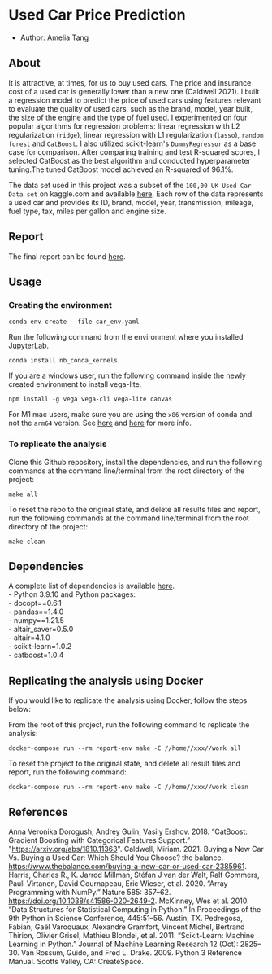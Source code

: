 # Used Car Price Prediction

-   Author: Amelia Tang 

## About

It is attractive, at times, for us to buy used cars. The price and insurance cost of a used car is generally lower than a new one (Caldwell 2021). I built a regression model to predict the price of used cars using features relevant to evaluate the quality of used cars, such as the brand, model, year built, the size of the engine and the type of fuel used. I experimented on four popular algorithms for regression problems: linear regression with L2 regularization (`ridge`), linear regression with L1 regularization (`lasso`), `random forest` and `CatBoost`. I also utilized scikit-learn's `DummyRegressor` as a base case for comparison. After comparing training and test R-squared scores, I selected CatBoost as the best algorithm and conducted hyperparameter tuning.The tuned CatBoost model achieved an R-squared of 96.1%. 

The data set used in this project was a subset of the `100,00 UK Used Car Data set` on kaggle.com and available [here](https://www.kaggle.com/kukuroo3/used-car-price-dataset-competition-format). Each row of the data represents a used car and provides its ID, brand, model, year, transmission, mileage, fuel type, tax, miles per gallon and engine size. 

## Report

The final report can be found [here](https://htmlpreview.github.io/?https://github.com/aimee0317/car_price_prediction/blob/main/doc/car_price_prediction_report.html).

## Usage

### Creating the environment

`conda env create --file car_env.yaml`

Run the following command from the environment where you installed
JupyterLab.

`conda install nb_conda_kernels`

If you are a windows user, run the following command inside the newly
created environment to install vega-lite.

`npm install -g vega vega-cli vega-lite canvas`

For M1 mac users, make sure you are using the `x86` version of conda and
not the `arm64` version. See
[here](https://github.com/conda-forge/miniforge#miniforge3) and
[here](https://github.com/mwidjaja1/DSOnMacARM/blob/main/README.md) for
more info.

### To replicate the analysis
Clone this Github repository, install the dependencies, and run the 
following commands at the command line/terminal from the root directory of the project:

    make all

To reset the repo to the original state, and delete all results files
and report, run the following commands at the command line/terminal from
the root directory of the project:

    make clean

## Dependencies

A complete list of dependencies is available [here](https://github.com/aimee0317/car_price_prediction/blob/main/car_env.yaml).
<br>- Python 3.9.10 and Python packages: <br>- docopt==0.6.1 <br>-
pandas==1.4.0 <br>- numpy==1.21.5 <br>- altair_saver=0.5.0 <br>-
altair=4.1.0 <br>- scikit-learn=1.0.2 <br>- catboost=1.0.4


## Replicating the analysis using Docker
If you would like to replicate the analysis using Docker, follow the steps below:

From the root of this project, run the following command to replicate the analysis:

`docker-compose run --rm report-env make -C //home//xxx//work all`

To reset the project to the original state, and delete all result files and report, 
run the following command:

`docker-compose run --rm report-env make -C //home//xxx//work clean`

## References 
Anna Veronika Dorogush, Andrey Gulin, Vasily Ershov. 2018. “CatBoost: Gradient Boosting with Categorical Features Support.” "https://arxiv.org/abs/1810.11363".
Caldwell, Miriam. 2021. Buying a New Car Vs. Buying a Used Car: Which Should You Choose? the balance. https://www.thebalance.com/buying-a-new-car-or-used-car-2385961.
Harris, Charles R., K. Jarrod Millman, Stéfan J van der Walt, Ralf Gommers, Pauli Virtanen, David Cournapeau, Eric Wieser, et al. 2020. “Array Programming with NumPy.” Nature 585: 357–62. https://doi.org/10.1038/s41586-020-2649-2.
McKinney, Wes et al. 2010. “Data Structures for Statistical Computing in Python.” In Proceedings of the 9th Python in Science Conference, 445:51–56. Austin, TX.
Pedregosa, Fabian, Gaël Varoquaux, Alexandre Gramfort, Vincent Michel, Bertrand Thirion, Olivier Grisel, Mathieu Blondel, et al. 2011. “Scikit-Learn: Machine Learning in Python.” Journal of Machine Learning Research 12 (Oct): 2825–30.
Van Rossum, Guido, and Fred L. Drake. 2009. Python 3 Reference Manual. Scotts Valley, CA: CreateSpace.
